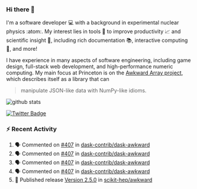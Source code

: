 ### Hi there 👋 

I'm a software developer 💻 with a background in experimental nuclear physics :atom:. My interest lies in tools :wrench: to improve productivity :chart_with_upwards_trend: and scientific insight :telescope:, including rich documentation 📚, interactive computing 🧮, and more! 

I have experience in many aspects of software engineering, including game design, full-stack web development, and high-performance numeric computing. My main focus at Princeton is on the [Awkward Array project](awkward-array.org/), which describes itself as a library that can 
> manipulate JSON-like data with NumPy-like idioms.

![github stats](https://github-readme-stats.vercel.app/api?username=agoose77&show_icons=true&hide_rank=true&hide_title=true&bg_color=30,e76445,904e95&text_color=efe3ec&icon_color=efe3ec)
<!--
**agoose77/agoose77** is a ✨ _special_ ✨ repository because its `README.md` (this file) appears on your GitHub profile.

Here are some ideas to get you started:

- 🔭 I’m currently working on ...
- 🌱 I’m currently learning ...
- 👯 I’m looking to collaborate on ...
- 🤔 I’m looking for help with ...
- 💬 Ask me about ...
- 📫 How to reach me: ...
- 😄 Pronouns: ...
- ⚡ Fun fact: ...
-->

[![Twitter Badge](https://img.shields.io/twitter/follow/agoose77?style=flat-square&logo=Twitter&logoColor=white&color=cornflowerblue)](https://twitter.com/agoose77)

### :zap: Recent Activity

<!--START_SECTION:activity-->
1. 🗣 Commented on [#407](https://github.com/dask-contrib/dask-awkward/pull/407#issuecomment-1815243688) in [dask-contrib/dask-awkward](https://github.com/dask-contrib/dask-awkward)
2. 🗣 Commented on [#407](https://github.com/dask-contrib/dask-awkward/pull/407#issuecomment-1815238216) in [dask-contrib/dask-awkward](https://github.com/dask-contrib/dask-awkward)
3. 🗣 Commented on [#407](https://github.com/dask-contrib/dask-awkward/pull/407#issuecomment-1815235662) in [dask-contrib/dask-awkward](https://github.com/dask-contrib/dask-awkward)
4. 🗣 Commented on [#407](https://github.com/dask-contrib/dask-awkward/pull/407#issuecomment-1815230885) in [dask-contrib/dask-awkward](https://github.com/dask-contrib/dask-awkward)
5. 🚀 Published release [Version 2.5.0](https://github.com/scikit-hep/awkward/releases/tag/v2.5.0) in [scikit-hep/awkward](https://github.com/scikit-hep/awkward)
<!--END_SECTION:activity-->
